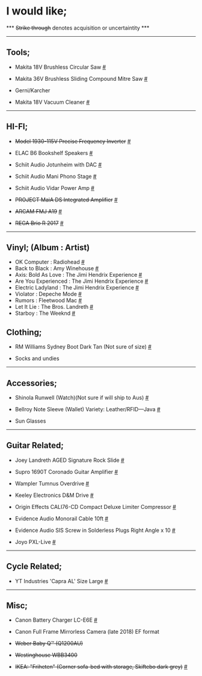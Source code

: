 

# I would like;

*** ~~Strike through~~ denotes acquisition or uncertaintity ***

---

## Tools;

- Makita 18V Brushless Circular Saw [#](https://www.totaltools.com.au/power-tools/cordless-tools/circular-saws/98920-makita-18v-brushless-165mm-circular-saw-dhs680z)

- Makita 36V Brushless Sliding Compound Mitre Saw [#](https://www.totaltools.com.au/brands/makita/18vx2-brushless-sliding-compound-mitre-saw-skin-with-bonus)

- Gerni/Karcher

- Makita 18V Vacuum Cleaner [#](https://www.totaltools.com.au/114518-makita-18v-650ml-vacuum-cleaner-bare-dcl181fzwx)

---

## HI-FI;

- ~~Model 1930-115V Precise Frequency Inverter~~ [#](http://www.kensclockclinic.com/products/1930-115v/)

- ELAC B6 Bookshelf Speakers [#](https://www.apollohifi.com.au/elac-debut-b6-bookshelf-speaker.html)

- Schiit Audio Jotunheim with DAC [#](https://addictedtoaudio.com.au/products/schiit-audio-jotunheim-balanced-headphone-amplifier-no-module?variant=28770649347)

- Schiit Audio Mani Phono Stage [#](https://addictedtoaudio.com.au/products/schiit-audio-mani-phono-stage)

- Schiit Audio Vidar Power Amp [#](https://addictedtoaudio.com.au/products/schiit-audio-vidar-stereo-mono-power-amplifier)

- ~~PROJECT MaiA DS Integrated Amplifier~~ [#](https://www.apollohifi.com.au/audio/stereo-amplifiers-receivers/project-maia-ds-integrated-stereo-amplifier.html)

- ~~ARCAM FMJ A19~~ [#](https://www.apollohifi.com.au/audio/stereo-amplifiers-receivers/arcam-fmj-a19-stereo-amplifier.html)

- ~~REGA Brio R 2017~~ [#](https://www.apollohifi.com.au/rega-brio-r-2017-integrated-amplifier.html)

---

## Vinyl; (Album : Artist)

- OK Computer : Radiohead [#]()
- Back to Black : Amy Winehouse [#]()
- Axis: Bold As Love : The Jimi Hendrix Experience [#]()
- Are You Experienced : The Jimi Hendrix Experience [#]()
- Electric Ladyland : The Jimi Hendrix Experience [#]()
- Violator : Depeche Mode [#]()
- Rumors : Fleetwood Mac [#]()
- Let It Lie : The Bros. Landreth [#]()
- Starboy : The Weeknd [#]()

## Clothing;

- RM Williams Sydney Boot Dark Tan (Not sure of size) [#](http://www.rmwilliams.com.au/sydney-boot/B544Y_13FGCW06.html?lang=en_AU#lang=en_AU&start=1)

- Socks and undies

---

## Accessories;

- Shinola Runwell (Watch)(Not sure if will ship to Aus) [#](https://www.shinola.com/mens/watches/all/the-runwell/therunwell47-leather-band-watch-s038.html)

- Bellroy Note Sleeve (Wallet) Variety: Leather/RFID—Java [#](https://bellroy.com/products/note-sleeve-wallet/leather_rfid/java#image-6)

- Sun Glasses

---

## Guitar Related;

- Joey Landreth AGED Signature Rock Slide [#](http://www.therockslide.com/shop/the-bros-landreth/)

- Supro 1690T Coronado Guitar Amplifier [#](https://www.pedalempire.com.au/products/1690t-coronado)

- Wampler Tumnus Overdrive [#](https://www.pedalempire.com.au/products/tumnus-mythical-overdrive)

- Keeley Electronics D&M Drive [#](https://www.pedalempire.com.au/products/keeley-electronics-d-m-drive-pre-order)

- Origin Effects CALI76-CD Compact Deluxe Limiter Compressor [#](https://www.pedalempire.com.au/products/cali76-cd-compact-series-limiter-compressor)

- Evidence Audio Monorail Cable 10ft [#](https://www.pedalempire.com.au/collections/cables/products/evidence-audio-monorail-cable-to-suit-sis-plugs)

- Evidence Audio SIS Screw in Solderless Plugs Right Angle x 10 [#](https://www.pedalempire.com.au/collections/cables/products/evidence-audio-sis-screw-in-solderless-1-4-plugs?variant=32621355594)

- Joyo PXL-Live [#](https://www.artistguitars.com.au/buy/joyo-pxl-live-multiple-efx-loop-pedal-system-with/12454)

---

## Cycle Related;

- YT Industries 'Capra AL' Size Large [#](https://au.yt-industries.com/detail/index/sArticle/1309/sCategory/342)

---

## Misc;

- Canon Battery Charger LC-E6E [#](https://store.canon.com.au/battery-charger-lc-e6e.html)

- Canon Full Frame Mirrorless Camera (late 2018) EF format

- ~~Weber Baby Q™ (Q1200AU)~~

- ~~Westinghouse WBB3400~~

- ~~IKEA: "Friheten" (Corner sofa-bed with storage, Skiftebo dark grey)~~ [#](http://www.ikea.com/au/en/catalog/products/S09216703/#/S09216755)

